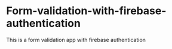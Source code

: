 # Form-validation-with-firebase-authentication
This is a form validation app with firebase authentication
